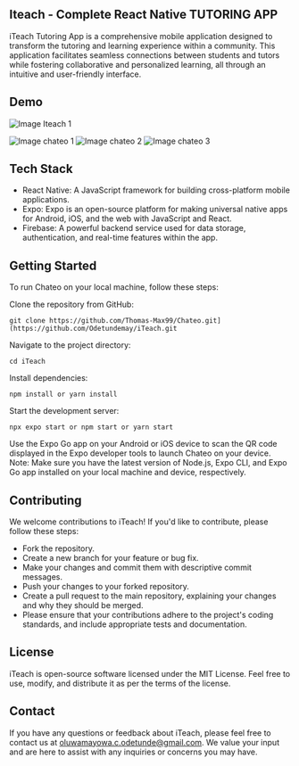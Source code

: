 ## Iteach - Complete React Native TUTORING APP
iTeach Tutoring App is a comprehensive mobile application designed to transform the tutoring and learning experience within a community. This application facilitates seamless connections between students and tutors while fostering collaborative and personalized learning, all through an intuitive and user-friendly interface.

## Demo
![Image Iteach 1](https://github.com/Odetundemay/iTeach/assets/88235457/c05a4039-87bc-4e1d-a603-33d6162b1441)


![Image chateo 1](https://i.ibb.co/7GDb1JW/chateo.png)
![Image chateo 2](https://i.ibb.co/QFpZXvW/chateo1.png)
![Image chateo 3](https://i.ibb.co/hXHy1mh/chateo2.png)


## Tech Stack
- React Native: A JavaScript framework for building cross-platform mobile applications.
- Expo: Expo is an open-source platform for making universal native apps for Android, iOS, and the web with JavaScript and React.
- Firebase: A powerful backend service used for data storage, authentication, and real-time features within the app.
  
## Getting Started
To run Chateo on your local machine, follow these steps:

Clone the repository from GitHub: 

```
git clone https://github.com/Thomas-Max99/Chateo.git](https://github.com/Odetundemay/iTeach.git
```

Navigate to the project directory: 

```
cd iTeach
```

Install dependencies: 

```
npm install or yarn install
```

Start the development server: 

```
npx expo start or npm start or yarn start
```

Use the Expo Go app on your Android or iOS device to scan the QR code displayed in the Expo developer tools to launch Chateo on your device.
Note: Make sure you have the latest version of Node.js, Expo CLI, and Expo Go app installed on your local machine and device, respectively.

## Contributing
We welcome contributions to iTeach! If you'd like to contribute, please follow these steps:

- Fork the repository.
- Create a new branch for your feature or bug fix.
- Make your changes and commit them with descriptive commit messages.
- Push your changes to your forked repository.
- Create a pull request to the main repository, explaining your changes and why they should be merged.
- Please ensure that your contributions adhere to the project's coding standards, and include appropriate tests and documentation.

## License
iTeach is open-source software licensed under the MIT License. Feel free to use, modify, and distribute it as per the terms of the license.

## Contact
If you have any questions or feedback about iTeach, please feel free to contact us at oluwamayowa.c.odetunde@gmail.com. We value your input and are here to assist with any inquiries or concerns you may have.
